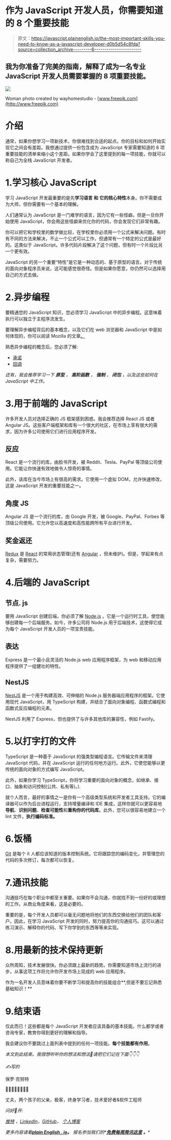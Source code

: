 # 作为 JavaScript 开发人员，你需要知道的 8 个重要技能

> 原文：<https://javascript.plainenglish.io/the-most-important-skills-you-need-to-know-as-a-javascript-developer-d0b5d54c8fda?source=collection_archive---------6----------------------->

## 我为你准备了完美的指南，解释了成为一名专业 JavaScript 开发人员需要掌握的 8 项重要技能。

![](img/dbb4149bb78bb4244f044c38c612d206.png)

Woman photo created by wayhomestudio - [www.freepik.com](http://www.freepik.com)

# 介绍

通常，如果你想学习一项新技术，你很难找到合适的起点。你的目标和如何开始实现它之间会有差距。我想通过提供一份包含成为 JavaScript 专家需要知道的 8 项重要技能的清单来缩小这个差距。如果你学会了这里提到的每一项技能，你就可以称自己为全栈 JavaScript 开发者。

# 1.学习核心 JavaScript

学习 JavaScript 开发最重要的是先**学习语言** **和** **它的核心特性**本身。你不需要成为大师，但你需要有一个基本的理解。

人们通常认为 JavaScript 是一门难学的语言，因为它有一些怪癖。但是一旦你开始使用 JavaScript，你会用这些怪癖来优化你的代码，你会发现它们非常有趣。

你可以把它和学校里的数学做比较，在学校里你必须用一个公式来解决问题。有时有不同的方法来解决，不止一个公式可以工作，但通常有一个特定的公式是最好的。这类似于 JavaScript。许多代码片段解决了这个问题，但有时一个片段比另一个更有效。

JavaScript 的另一个重要“特性”是它是一种动态的、基于原型的语言。对于传统的面向对象程序员来说，这可能感觉很奇怪。但是如果你愿意，你仍然可以选择用自己的方式去做。

# 2.异步编程

要精通您的 JavaScript 知识，您必须学习 JavaScript 中的异步编程。这意味着执行可以独立于主程序流发生。

要理解异步编程背后的基本概念，以及它们在 web 浏览器和 JavaScript 中是如何体现的，你可以阅读 Mozilla 的文章[。](https://developer.mozilla.org/en-US/docs/Learn/JavaScript/Asynchronous/Concepts)

熟悉异步编程的概念后，您必须了解:

*   [承诺](https://developer.mozilla.org/en-US/docs/Web/JavaScript/Reference/Global_Objects/Promise)
*   [回调](https://www.freecodecamp.org/news/what-is-a-callback-function-in-javascript/)

*还有，我会推荐学习一下* ***原型*** *，* ***高阶函数*** *，* ***强制*** *，* ***闭包*** *，以及这些如何在 JavaScript 中工作。*

# 3.用于前端的 JavaScript

许多开发人员对选择正确的 JS 框架感到困惑。我会推荐选择 React JS 或者 Angular JS。这些客户端框架和库有一个很大的社区，在市场上享有很大的需求，因为许多公司使用它们进行应用程序开发。

## 反应

React 是一个流行的库，由脸书开发，被 Reddit、Tesla、PayPal 等顶级公司使用。它能让你快速有效地做令人惊奇的事情。

此外，该库在当今市场上有很高的需求。它使用一个虚拟 DOM，允许快速修改，这是 JavaScript 开发的重要技能之一。

## 角度 JS

Angular JS 是一个流行的库，由 Google 开发，被 Google、PayPal、Forbes 等顶级公司使用。它允许您以高速度和高性能跨所有平台进行开发。

## 奖金返还

[Redux](https://redux.js.org) 是 [React](https://react-redux.js.org) 的常用状态管理(还有 [Angular](https://github.com/angular-redux/store) ，但未维护)。但是，学起来有点复杂，需要努力。

# 4.后端的 JavaScript

## 节点. js

要用 JavaScript 创建后端，你必须了解 [Node.js](https://nodejs.org/en/) 。它是一个运行时工具，使您能够创建每一个后端服务。如今，许多公司将 Node.js 用于后端技术，这使得它成为每个 JavaScript 开发人员的一项宝贵技能。

## 表达

Express 是一个最小且灵活的 Node.js web 应用程序框架，为 web 和移动应用程序提供了一组健壮的特性。

## **NestJS**

[NestJS](https://github.com/nestjs/nest) 是一个用于构建高效、可伸缩的 Node.js 服务器端应用程序的框架。它使用现代 JavaScript，用 TypeScript 构建，并结合了面向对象编程、函数式编程和函数式反应编程的元素。

NestJS 利用了 Express，但也提供了与许多其他库的兼容性，例如 Fastify。

# 5.以打字打的文件

TypeScript 是一种基于 JavaScript 的强类型编程语言。它传输文件来清理 JavaScript 代码，并在 JavaScript 运行的任何地方运行。此外，它使您能够以更传统的面向对象的方式编写 JavaScript。

此外，如果你学习 TypeScript，你将学习重要的面向对象的概念，如继承、接口、抽象和访问控制(公共、私有等)。).

就个人而言，最好的事情之一是你有一个高级类型系统和开发者工具支持。它的编译器可以作为后台进程运行，支持增量编译和 IDE 集成，这样你就可以更容易地**导航**、**识别问题**、**检查可能性**和**重构你的代码库**。此外，您可以很容易地建立一个 lint 文件，**执行编码标准。**

# 6.饭桶

[Git](https://git-scm.com) 是每个 it 人都应该知道的版本控制系统。它将跟踪您的编码变化，并管理您的代码的多次修订，每次都可以恢复。

# 7.通讯技能

沟通技巧在每个职业中都至关重要。如果你不会沟通，你就找不到一份好的或理想的工作。从商业角度来看，这是必要的。

重要的是，每个开发人员都可以毫无问题地将他们的东西交换给他们的团队和客户。因此，在学习 JavaScript 开发的同时，努力提高你的沟通技巧。这可以通过练习演示、解释你的代码、写下你学到的东西等等来实现。

# 8.用最新的技术保持更新

众所周知，技术发展很快。你必须跟上最新的趋势。你需要知道市场上流行的进步。从事这项工作将允许你开发市场上现成的 web 应用程序。

作为一名开发人员意味着你要不断学习和提高你的技能组合**,但是不要忘记熟悉基础知识！**

# 9.结束语

仅此而已！这些都是每个 JavaScript 开发者应该具备的基本技能。什么都学或者咨询专家，教育你得到更好的理解和指导。

我会建议你不要跳过上面列表中提到的任何一项技能。**每个技能都有作用**。

*本文到此结束。我很想听听你的想法和想法🤗请把它们记在下面👇👇👇*

*✍️写的*

保罗·克努特

👨🏻‍💻🤓🏋️‍🏸🎾🚀

丈夫，两个孩子的父亲，极客，终身学习者，技术爱好者&软件工程师

*问好🙌开:*

[*推特*](https://www.twitter.com/paulknulst) *，*[*LinkedIn*](https://www.linkedin.com/in/paulknulst/)*，*[*GitHub*](https://github.com/paulknulst)*，* [*个人博客*](https://blog.knulst.de/)

*更多内容请看*[***plain English . io***](http://plainenglish.io/)***。*** *报名参加我们的**[***免费每周简讯这里***](http://newsletter.plainenglish.io/) ***。****